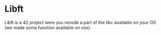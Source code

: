 # Libft
Libft is a 42 project were you recode a part of the libc available on your OS (we made some function available on osx)
